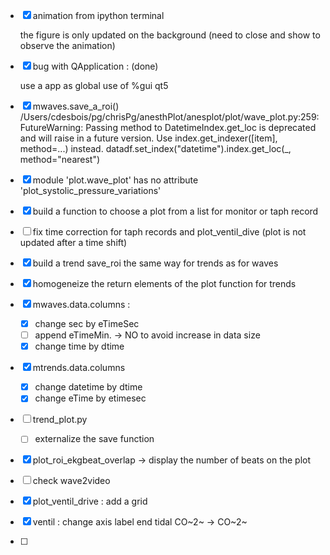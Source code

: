 - [x] animation from ipython terminal

  the figure is only updated on the background
  (need to close and show to observe the animation)

- [x] bug with QApplication : (done)

    use a app as global
    use of %gui qt5

- [x] mwaves.save_a_roi()
  /Users/cdesbois/pg/chrisPg/anesthPlot/anesplot/plot/wave_plot.py:259: FutureWarning: Passing method to DatetimeIndex.get_loc is deprecated and will raise in a future version. Use index.get_indexer([item], method=...) instead.
    datadf.set_index("datetime").index.get_loc(_, method="nearest")

- [x] module 'plot.wave_plot' has no attribute 'plot_systolic_pressure_variations'

- [x] build a function to choose a plot from a list for monitor  or taph record

- [ ] fix time correction for taph records and plot_ventil_dive (plot is not updated after a time shift)

- [x] build a trend save_roi the same way for trends as for waves

- [x] homogeneize the return elements of the plot function for trends

- [x] mwaves.data.columns :

    - [x] change sec by eTimeSec
    - [ ] append eTimeMin. -> NO to avoid increase in data size
    - [x] change time by dtime

- [x] mtrends.data.columns

    - [x] change datetime by dtime
    - [x] change eTime by etimesec

- [ ] trend_plot.py

    - [ ] externalize the save function

- [x] plot_roi_ekgbeat_overlap -> display the number of beats on the plot

- [ ] check wave2video

- [x] plot_ventil_drive : add a grid

- [x] ventil : change axis label end tidal CO~2~ -> CO~2~

- [ ]
